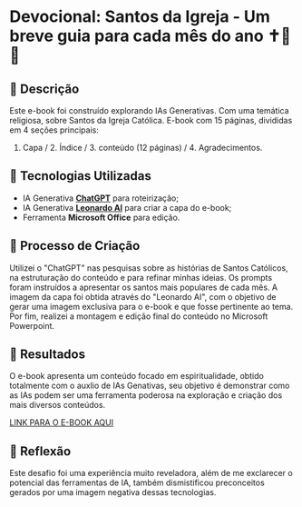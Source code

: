 # Devocional: Santos da Igreja - Um breve guia para cada mês do ano ✝🙏👼

## 📒 Descrição
Este e-book foi construído explorando IAs Generativas.
Com uma temática religiosa, sobre Santos da Igreja Católica.
E-book com 15 páginas, divididas em 4 seções principais:
1. Capa / 2. Índice / 3. conteúdo (12 páginas) / 4. Agradecimentos.


## 🤖 Tecnologias Utilizadas
- IA Generativa **[ChatGPT](https://chat.openai.com)** para roteirização;
- IA Generativa **[Leonardo AI](https://leonardo.ai)** para criar a capa do e-book;
- Ferramenta **Microsoft Office** para edição.

## 🧐 Processo de Criação
Utilizei o "ChatGPT" nas pesquisas sobre as histórias de Santos Católicos, na estruturação do conteúdo e para refinar minhas ideias. Os prompts foram instruídos a apresentar os santos mais populares de cada mês. A imagem da capa foi obtida através do "Leonardo AI", com o objetivo de gerar uma imagem exclusiva para o e-book e que fosse pertinente ao tema. Por fim, realizei a montagem e edição final do conteúdo no Microsoft Powerpoint.


## 🚀 Resultados
O e-book apresenta um conteúdo focado em espiritualidade, obtido totalmente com o auxlio de IAs Genativas, seu objetivo é demonstrar como as IAs podem ser uma ferramenta poderosa na exploração e criação dos mais diversos conteúdos.


[LINK PARA O E-BOOK AQUI](https://github.com/Webert1982/LabDIONattyOrNot/blob/main/Ebook%20-%20LabDIONattyOrNot.pdf)

## 💭 Reflexão
Este desafio foi uma experiência muito reveladora, além de me exclarecer o potencial das ferramentas de IA, também dismistificou preconceitos gerados por uma imagem negativa dessas tecnologias.
